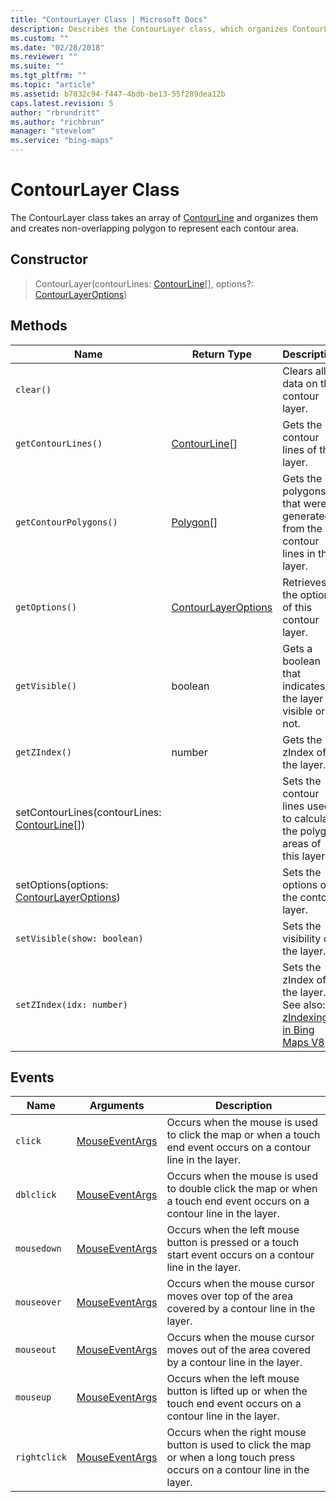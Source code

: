```yaml
---
title: "ContourLayer Class | Microsoft Docs"
description: Describes the ContourLayer class, which organizes ContourLine arrays and creates polygons, and provides the class's constructor, methods, and events.
ms.custom: ""
ms.date: "02/28/2018"
ms.reviewer: ""
ms.suite: ""
ms.tgt_pltfrm: ""
ms.topic: "article"
ms.assetid: b7032c94-f447-4bdb-be13-55f289dea12b
caps.latest.revision: 5
author: "rbrundritt"
ms.author: "richbrun"
manager: "stevelom"
ms.service: "bing-maps"
---
```


# ContourLayer Class

The ContourLayer class takes an array of [ContourLine](contourline-class.md) and organizes them and creates non-overlapping polygon to represent each contour area.

## Constructor

> ContourLayer(contourLines: [ContourLine](contourline-class.md)\[\], options?: [ContourLayerOptions](contourlayeroptions-object.md))

## Methods


| Name                                           | Return Type         | Description                                                                 |
|------------------------------------------------|---------------------|-----------------------------------------------------------------------------|
| `clear()`                                        |                     | Clears all data on the contour layer.                                       |
| `getContourLines()`                              | [ContourLine](contourline-class.md)\[\]     | Gets the contour lines of this layer.                                       |
| `getContourPolygons()`                             | [Polygon](../../map-control-api/polygon-class.md)\[\]         | Gets the polygons that were generated from the contour lines in this layer. |
| `getOptions()`                                  | [ContourLayerOptions](contourlayeroptions-object.md) | Retrieves the options of this contour layer.                                |
| `getVisible()` | boolean |Gets a boolean that indicates if the layer is visible or not. | 
| `getZIndex()` | number | Gets the zIndex of the layer. | 
| setContourLines(contourLines: [ContourLine](contourline-class.md)\[\]) |                     | Sets the contour lines used to calculate the polygon areas of this layer.   |
| setOptions(options: [ContourLayerOptions](contourlayeroptions-object.md))       |                     | Sets the options of the contour layer.                                      |
| `setVisible(show: boolean)` | | Sets the visibility of the layer. |
| `setZIndex(idx: number)` | | Sets the zIndex of the layer. See also: [zIndexing in Bing Maps V8](../../articles/zindexing-in-bing-maps-v8.md)  |

## Events


| Name   | Arguments    | Description   |
|--------|--------------|---------------|
| `click`      | [MouseEventArgs](../../map-control-api/mouseeventargs-object.md) | Occurs when the mouse is used to click the map or when a touch end event occurs on a contour line in the layer.               |
| `dblclick` | [MouseEventArgs](../../map-control-api/mouseeventargs-object.md)| Occurs when the mouse is used to double click the map or when a touch end event occurs on a contour line in the layer. |
| `mousedown`  | [MouseEventArgs](../../map-control-api/mouseeventargs-object.md) | Occurs when the left mouse button is pressed or a touch start event occurs on a contour line in the layer.                    |
| `mouseover`  | [MouseEventArgs](../../map-control-api/mouseeventargs-object.md) | Occurs when the mouse cursor moves over top of the area covered by a contour line in the layer.                               |
| `mouseout`   | [MouseEventArgs](../../map-control-api/mouseeventargs-object.md) | Occurs when the mouse cursor moves out of the area covered by a contour line in the layer.                                    |
| `mouseup`    | [MouseEventArgs](../../map-control-api/mouseeventargs-object.md) | Occurs when the left mouse button is lifted up or when the touch end event occurs on a contour line  in the layer.             |
| `rightclick` | [MouseEventArgs](../../map-control-api/mouseeventargs-object.md) | Occurs when the right mouse button is used to click the map or when a long touch press occurs on a contour line in the layer. |

